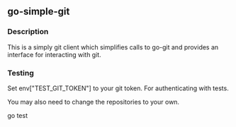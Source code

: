 ## go-simple-git

### Description
This is a simply git client which simplifies calls to go-git and provides an interface for interacting with git.


### Testing
Set env["TEST_GIT_TOKEN"] to your git token. For authenticating with tests.

You may also need to change the repositories to your own.

go test 


